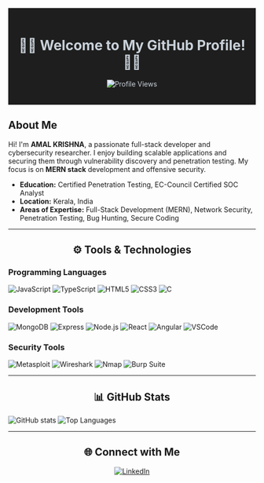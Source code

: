 <div align="center" style="background-color: #1e1e1e; color: #c9d1d9; padding: 20px;">
  <h1>👨‍💻 Welcome to My GitHub Profile! 👨‍💻</h1>
  <p><img src="https://komarev.com/ghpvc/?username=c00LpXer&color=blue" alt="Profile Views"></p>
</div>

## About Me
Hi! I'm **AMAL KRISHNA**, a passionate full-stack developer and cybersecurity researcher. I enjoy building scalable applications and securing them through vulnerability discovery and penetration testing. My focus is on **MERN stack** development and offensive security.

- **Education:** Certified Penetration Testing, EC-Council Certified SOC Analyst
- **Location:** Kerala, India
- **Areas of Expertise:** Full-Stack Development (MERN), Network Security, Penetration Testing, Bug Hunting, Secure Coding

---

<div align="center">
  <h2>⚙️ Tools & Technologies</h2>
</div>

### Programming Languages
![JavaScript](https://img.shields.io/badge/-JavaScript-333?style=flat&logo=javascript)
![TypeScript](https://img.shields.io/badge/-TypeScript-333?style=flat&logo=typescript)
![HTML5](https://img.shields.io/badge/-HTML5-333?style=flat&logo=html5)
![CSS3](https://img.shields.io/badge/-CSS3-333?style=flat&logo=css3)
![C](https://img.shields.io/badge/-C-333?style=flat&logo=c)

### Development Tools
![MongoDB](https://img.shields.io/badge/-MongoDB-333?style=flat&logo=mongodb)
![Express](https://img.shields.io/badge/-Express.js-333?style=flat&logo=express)
![Node.js](https://img.shields.io/badge/-Node.js-333?style=flat&logo=node.js)
![React](https://img.shields.io/badge/-React-333?style=flat&logo=react)
![Angular](https://img.shields.io/badge/-Angular-333?style=flat&logo=angular)
![VSCode](https://img.shields.io/badge/-VSCode-333?style=flat&logo=visual-studio-code)

### Security Tools
![Metasploit](https://img.shields.io/badge/-Metasploit-333?style=flat&logo=metasploit)
![Wireshark](https://img.shields.io/badge/-Wireshark-333?style=flat&logo=wireshark)
![Nmap](https://img.shields.io/badge/-Nmap-333?style=flat&logo=nmap)
![Burp Suite](https://img.shields.io/badge/-Burp%20Suite-333?style=flat&logo=burp-suite)

---

<div align="center">
  <h2>📊 GitHub Stats</h2>
</div>

![GitHub stats](https://github-readme-stats.vercel.app/api?username=c00LpXer&count_private=true&show_icons=true&theme=dark&bg_color=0d1117&title_color=ffffff&text_color=ffffff&icon_color=f0f6fc)          ![Top Languages](https://github-readme-stats.vercel.app/api/top-langs/?username=c00LpXer&layout=compact&theme=dark&bg_color=0d1117&title_color=ffffff&text_color=ffffff)

---

<div align="center">
  <h2>🌐 Connect with Me</h2>
  <a href="https://www.linkedin.com/in/amalkrishanp"> 
    <img src="https://img.shields.io/badge/-LinkedIn-0077B5?style=flat&logo=linkedin" alt="LinkedIn">
  </a>
</div>
